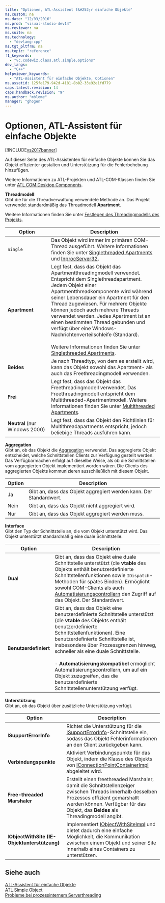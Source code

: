 ```yaml
---
title: "Optionen, ATL-Assistent f&#252;r einfache Objekte"
ms.custom: na
ms.date: "12/03/2016"
ms.prod: "visual-studio-dev14"
ms.reviewer: na
ms.suite: na
ms.technology: 
  - "devlang-cpp"
ms.tgt_pltfrm: na
ms.topic: "reference"
f1_keywords: 
  - "vc.codewiz.class.atl.simple.options"
dev_langs: 
  - "C++"
helpviewer_keywords: 
  - "ATL-Assistent für einfache Objekte, Optionen"
ms.assetid: 125fe179-942d-4181-8b82-33e92e1fd779
caps.latest.revision: 14
caps.handback.revision: "9"
ms.author: "mblome"
manager: "ghogen"
---
```

# Optionen, ATL-Assistent f&#252;r einfache Objekte
[!INCLUDE[vs2017banner](../../assembler/inline/includes/vs2017banner.md)]

Auf dieser Seite des ATL\-Assistenten für einfache Objekte können Sie das Objekt effizienter gestalten und Unterstützung für die Fehlerbehebung hinzufügen.  
  
 Weitere Informationen zu ATL\-Projekten und ATL\-COM\-Klassen finden Sie unter [ATL COM Desktop Components](../../atl/atl-com-desktop-components.md).  
  
 **Threadmodell**  
 Gibt die für die Threadverwaltung verwendete Methode an.  Das Projekt verwendet standardmäßig das Threadmodell **Apartment**.  
  
 Weitere Informationen finden Sie unter [Festlegen des Threadingmodells des Projekts](../../atl/specifying-the-threading-model-for-a-project-atl.md).  
  
|Option|Description|  
|------------|-----------------|  
|`Single`|Das Objekt wird immer im primären COM\-Thread ausgeführt.  Weitere Informationen finden Sie unter [Singlethreaded Apartments](http://msdn.microsoft.com/library/windows/desktop/ms680112) und [InprocServer32](http://msdn.microsoft.com/library/windows/desktop/ms682390).|  
|**Apartment**|Legt fest, dass das Objekt das Apartmentthreadingmodell verwendet.  Entspricht dem Singlethreadapartment.  Jedem Objekt einer Apartmentthreadkomponente wird während seiner Lebensdauer ein Apartment für den Thread zugewiesen. Für mehrere Objekte können jedoch auch mehrere Threads verwendet werden.  Jedes Apartment ist an einen bestimmten Thread gebunden und verfügt über eine Windows\-Nachrichtenverteilschleife \(Standard\).<br /><br /> Weitere Informationen finden Sie unter [Singlethreaded Apartments](http://msdn.microsoft.com/library/windows/desktop/ms680112).|  
|**Beides**|Je nach Threadtyp, von dem es erstellt wird, kann das Objekt sowohl das Apartment\- als auch das Freethreadingmodell verwenden.|  
|**Frei**|Legt fest, dass das Objekt das Freethreadingmodell verwendet.  Das Freethreadingmodell entspricht dem Multithreaded\-Apartmentmodell.  Weitere Informationen finden Sie unter [Multithreaded Apartments](http://msdn.microsoft.com/library/windows/desktop/ms693421).|  
|**Neutral** \(nur Windows 2000\)|Legt fest, dass das Objekt den Richtlinien für Multithreadapartments entspricht, jedoch beliebige Threads ausführen kann.|  
  
 **Aggregation**  
 Gibt an, ob das Objekt die [Aggregation](http://msdn.microsoft.com/library/windows/desktop/ms686558) verwendet.  Das aggregierte Objekt entscheidet, welche Schnittstellen Clients zur Verfügung gestellt werden. Das Verfügbarmachen erfolgt auf dieselbe Weise, als ob die Schnittstellen vom aggregierten Objekt implementiert worden wären.  Die Clients des aggregierten Objekts kommunizieren ausschließlich mit diesem Objekt.  
  
|Option|Description|  
|------------|-----------------|  
|Ja|Gibt an, dass das Objekt aggregiert werden kann.  Der Standardwert.|  
|Nein|Gibt an, dass das Objekt nicht aggregiert wird.|  
|Nur|Gibt an, dass das Objekt aggregiert werden muss.|  
  
 **Interface**  
 Gibt den Typ der Schnittstelle an, die vom Objekt unterstützt wird.  Das Objekt unterstützt standardmäßig eine duale Schnittstelle.  
  
|Option|Description|  
|------------|-----------------|  
|**Dual**|Gibt an, dass das Objekt eine duale Schnittstelle unterstützt \(die **vtable** des Objekts enthält benutzerdefinierte Schnittstellenfunktionen sowie `IDispatch`\-Methoden für spätes Binden\).  Ermöglicht sowohl COM\-Clients als auch [Automatisierungscontrollern](../../mfc/automation-clients.md) den Zugriff auf das Objekt.  Der Standardwert.|  
|**Benutzerdefiniert**|Gibt an, dass das Objekt eine benutzerdefinierte Schnittstelle unterstützt \(die **vtable** des Objekts enthält benutzerdefinierte Schnittstellenfunktionen\).  Eine benutzerdefinierte Schnittstelle ist, insbesondere über Prozessgrenzen hinweg, schneller als eine duale Schnittstelle.<br /><br /> -   **Automatisierungskompatibel** ermöglicht Automatisierungscontrollern, um auf ein Objekt zuzugreifen, das die benutzerdefinierte Schnittstellenunterstützung verfügt.|  
  
 **Unterstützung**  
 Gibt an, ob das Objekt über zusätzliche Unterstützung verfügt.  
  
|Option|Description|  
|------------|-----------------|  
|**ISupportErrorInfo**|Richtet die Unterstützung für die [ISupportErrorInfo](../../atl/reference/isupporterrorinfoimpl-class.md)\-Schnittstelle ein, sodass das Objekt Fehlerinformationen an den Client zurückgeben kann.|  
|**Verbindungspunkte**|Aktiviert Verbindungspunkte für das Objekt, indem die Klasse des Objekts von [IConnectionPointContainerImpl](../../atl/reference/iconnectionpointcontainerimpl-class.md) abgeleitet wird.|  
|**Free\-threaded Marshaler**|Erstellt einen freethreaded Marshaler, damit die Schnittstellenzeiger zwischen Threads innerhalb desselben Prozesses effizient gemarshallt werden können.  Verfügbar für das Objekt, das **Beides** als Threadingmodell angibt.|  
|**IObjectWithSite \(IE\-Objektunterstützung\)**|Implementiert [IObjectWithSiteImpl](../../atl/reference/iobjectwithsiteimpl-class.md) und bietet dadurch eine einfache Möglichkeit, die Kommunikation zwischen einem Objekt und seiner Site innerhalb eines Containers zu unterstützen.|  
  
## Siehe auch  
 [ATL\-Assistent für einfache Objekte](../../atl/reference/atl-simple-object-wizard.md)   
 [ATL Simple Object](../../atl/reference/adding-an-atl-simple-object.md)   
 [Probleme bei prozessinternem Serverthreading](http://msdn.microsoft.com/library/windows/desktop/ms687205)